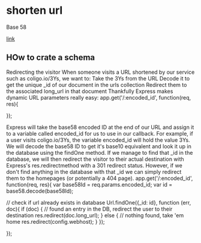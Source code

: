 # shorten url
Base 58

[link](https://coligo.io/create-url-shortener-with-node-express-mongo)

## HOw to crate a schema

Redirecting the visitor
When someone visits a URL shortened by our service such as coligo.io/3Ys, we want to:
Take the 3Ys from the URL
Decode it to get the unique _id of our document in the urls collection
Redirect them to the associated long_url in that document
Thankfully Express makes dynamic URL parameters really easy:
app.get('/:encoded_id', function(req, res){

});


Express will take the base58 encoded ID at the end of our URL and assign it to a variable called encoded_id for us to use in our callback. For example, if a user visits coligo.io/3Ys, the variable encoded_id will hold the value 3Ys.
We will decode the base58 ID to get it's base10 equivalent and look it up in the database using the findOne method. If we manage to find that _id in the database, we will then redirect the visitor to their actual destination with Express's res.redirectmethod with a 301 redirect status. However, if we don't find anything in the database with that _id we can simply redirect them to the homepages (or potentially a 404 page).
app.get('/:encoded_id', function(req, res){
  var base58Id = req.params.encoded_id;
  var id = base58.decode(base58Id);

  // check if url already exists in database
  Url.findOne({_id: id}, function (err, doc){
    if (doc) {
      // found an entry in the DB, redirect the user to their destination
      res.redirect(doc.long_url);
    } else {
      // nothing found, take 'em home
      res.redirect(config.webhost);
    }
  });

});


